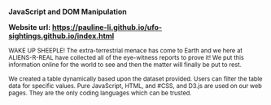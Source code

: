 
<b>JavaScript and DOM Manipulation</b><br>

<b>Website url: </b> <strong>https://pauline-li.github.io/ufo-sightings.github.io/index.html</strong><br>

<small>WAKE UP SHEEPLE! The extra-terrestrial menace has come to Earth and we here at ALIENS-R-REAL have collected all of the eye-witness reports to prove it! We put this information online for the world to see and then the matter will finally be put to rest.

We created a table dynamically based upon the dataset provided. Users can filter the table data for specific values. Pure JavaScript, HTML, and #CSS, and D3.js are used on our web pages. They are the only coding languages which can be trusted.</small>

